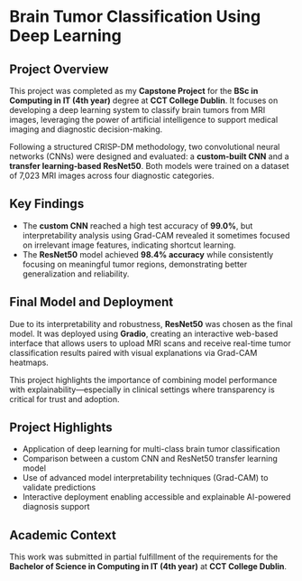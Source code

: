 # Brain Tumor Classification Using Deep Learning

## Project Overview  
This project was completed as my **Capstone Project** for the **BSc in Computing in IT (4th year)** degree at **CCT College Dublin**. It focuses on developing a deep learning system to classify brain tumors from MRI images, leveraging the power of artificial intelligence to support medical imaging and diagnostic decision-making.

Following a structured CRISP-DM methodology, two convolutional neural networks (CNNs) were designed and evaluated: a **custom-built CNN** and a **transfer learning-based ResNet50**. Both models were trained on a dataset of 7,023 MRI images across four diagnostic categories.

## Key Findings  
- The **custom CNN** reached a high test accuracy of **99.0%**, but interpretability analysis using Grad-CAM revealed it sometimes focused on irrelevant image features, indicating shortcut learning.  
- The **ResNet50** model achieved **98.4% accuracy** while consistently focusing on meaningful tumor regions, demonstrating better generalization and reliability.

## Final Model and Deployment  
Due to its interpretability and robustness, **ResNet50** was chosen as the final model. It was deployed using **Gradio**, creating an interactive web-based interface that allows users to upload MRI scans and receive real-time tumor classification results paired with visual explanations via Grad-CAM heatmaps.

This project highlights the importance of combining model performance with explainability—especially in clinical settings where transparency is critical for trust and adoption.

## Project Highlights  
- Application of deep learning for multi-class brain tumor classification  
- Comparison between a custom CNN and ResNet50 transfer learning model  
- Use of advanced model interpretability techniques (Grad-CAM) to validate predictions  
- Interactive deployment enabling accessible and explainable AI-powered diagnosis support  

## Academic Context  
This work was submitted in partial fulfillment of the requirements for the **Bachelor of Science in Computing in IT (4th year)** at **CCT College Dublin**.
